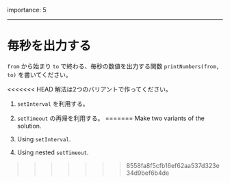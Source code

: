 importance: 5

---

# 毎秒を出力する

`from` から始まり `to` で終わる、毎秒の数値を出力する関数 `printNumbers(from, to)` を書いてください。

<<<<<<< HEAD
解法は2つのバリアントで作ってください。

1. `setInterval` を利用する。
2. `setTimeout` の再帰を利用する。
=======
Make two variants of the solution.

1. Using `setInterval`.
2. Using nested `setTimeout`.
>>>>>>> 8558fa8f5cfb16ef62aa537d323e34d9bef6b4de
